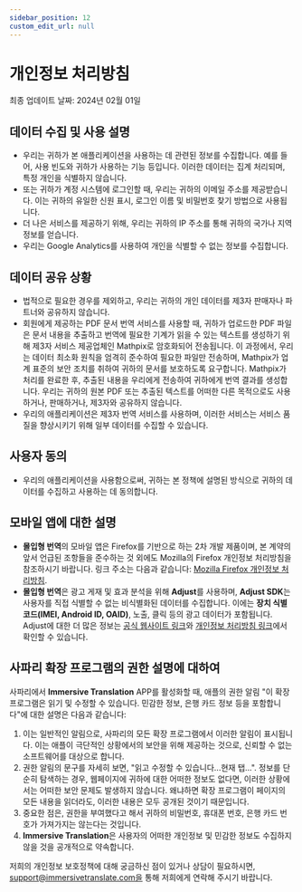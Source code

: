 ```yaml
---
sidebar_position: 12
custom_edit_url: null
---
```


# 개인정보 처리방침

최종 업데이트 날짜: 2024년 02월 01일

## 데이터 수집 및 사용 설명

- 우리는 귀하가 본 애플리케이션을 사용하는 데 관련된 정보를 수집합니다. 예를 들어, 사용 빈도와 귀하가 사용하는 기능 등입니다. 이러한 데이터는 집계 처리되며, 특정 개인을 식별하지 않습니다.
- 또는 귀하가 계정 시스템에 로그인할 때, 우리는 귀하의 이메일 주소를 제공받습니다. 이는 귀하의 유일한 신원 표시, 로그인 이름 및 비밀번호 찾기 방법으로 사용됩니다.
- 더 나은 서비스를 제공하기 위해, 우리는 귀하의 IP 주소를 통해 귀하의 국가나 지역 정보를 얻습니다.
- 우리는 Google Analytics를 사용하여 개인을 식별할 수 없는 정보를 수집합니다.

## 데이터 공유 상황

- 법적으로 필요한 경우를 제외하고, 우리는 귀하의 개인 데이터를 제3자 판매자나 파트너와 공유하지 않습니다.
- 회원에게 제공하는 PDF 문서 번역 서비스를 사용할 때, 귀하가 업로드한 PDF 파일은 문서 내용을 추출하고 번역에 필요한 기계가 읽을 수 있는 텍스트를 생성하기 위해 제3자 서비스 제공업체인 Mathpix로 암호화되어 전송됩니다. 이 과정에서, 우리는 데이터 최소화 원칙을 엄격히 준수하여 필요한 파일만 전송하며, Mathpix가 업계 표준의 보안 조치를 취하여 귀하의 문서를 보호하도록 요구합니다. Mathpix가 처리를 완료한 후, 추출된 내용을 우리에게 전송하여 귀하에게 번역 결과를 생성합니다. 우리는 귀하의 원본 PDF 또는 추출된 텍스트를 어떠한 다른 목적으로도 사용하거나, 판매하거나, 제3자와 공유하지 않습니다.
- 우리의 애플리케이션은 제3자 번역 서비스를 사용하며, 이러한 서비스는 서비스 품질을 향상시키기 위해 일부 데이터를 수집할 수 있습니다.

## 사용자 동의

- 우리의 애플리케이션을 사용함으로써, 귀하는 본 정책에 설명된 방식으로 귀하의 데이터를 수집하고 사용하는 데 동의합니다.

## 모바일 앱에 대한 설명

- **몰입형 번역**의 모바일 앱은 Firefox를 기반으로 하는 2차 개발 제품이며, 본 계약의 앞서 언급된 조항들을 준수하는 것 외에도 Mozilla의 Firefox 개인정보 처리방침을 참조하시기 바랍니다. 링크 주소는 다음과 같습니다: [Mozilla Firefox 개인정보 처리방침](https://www.mozilla.org/zh-CN/privacy/firefox/).
- **몰입형 번역**은 광고 게재 및 효과 분석을 위해 **Adjust**를 사용하며, **Adjust SDK**는 사용자를 직접 식별할 수 없는 비식별화된 데이터를 수집합니다. 이에는 **장치 식별 코드(IMEI, Android ID, OAID)**, 노출, 클릭 등의 광고 데이터가 포함됩니다. Adjust에 대한 더 많은 정보는 [공식 웹사이트 링크](https://www.adjust.com/)와 [개인정보 처리방침 링크](https://www.adjust.com/terms/privacy-policy/)에서 확인할 수 있습니다.

## 사파리 확장 프로그램의 권한 설명에 대하여

사파리에서 **Immersive Translation** APP를 활성화할 때, 애플의 권한 알림 "이 확장 프로그램은 읽기 및 수정할 수 있습니다. 민감한 정보, 은행 카드 정보 등을 포함합니다"에 대한 설명은 다음과 같습니다:

1. 이는 일반적인 알림으로, 사파리의 모든 확장 프로그램에서 이러한 알림이 표시됩니다. 이는 애플이 극단적인 상황에서의 보안을 위해 제공하는 것으로, 신뢰할 수 없는 소프트웨어를 대상으로 합니다.
2. 권한 알림의 문구를 자세히 보면, "읽고 수정할 수 있습니다...현재 탭...". 정보를 단순히 탐색하는 경우, 웹페이지에 귀하에 대한 어떠한 정보도 없다면, 이러한 상황에서는 어떠한 보안 문제도 발생하지 않습니다. 왜냐하면 확장 프로그램이 페이지의 모든 내용을 읽더라도, 이러한 내용은 모두 공개된 것이기 때문입니다.
3. 중요한 점은, 권한을 부여했다고 해서 귀하의 비밀번호, 휴대폰 번호, 은행 카드 번호가 가져가지는 않는다는 것입니다.
4. **Immersive Translation**은 사용자의 어떠한 개인정보 및 민감한 정보도 수집하지 않을 것을 공개적으로 약속합니다.

저희의 개인정보 보호정책에 대해 궁금하신 점이 있거나 상담이 필요하시면, support@immersivetranslate.com을 통해 저희에게 연락해 주시기 바랍니다.
